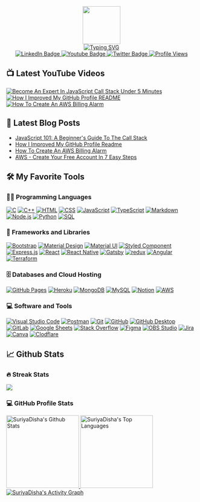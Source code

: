 <!-- Intro Section  -->
<div id="intro-img" align="center">
<a href="#"><img src="https://emojis.slackmojis.com/emojis/images/1531849430/4246/blob-sunglasses.gif?1531849430" width=100></a>
</div>
<div id="about-me" align="center">
<a href="https://git.io/typing-svg"><img src="https://readme-typing-svg.demolab.com?font=Roboto+Condensed&weight=500&size=25&duration=4000&pause=500&color=EB5775&center=true&vCenter=true&width=550&lines=Hi%2C+I+am+Suriya+Tasmim+Disha;It's+nice+to+meet+you!;I+am+a+full+stack+web+and+app+developer" alt="Typing SVG" /></a>
</div>

<!-- Social Media -->
<div id="badges" align="center">
  <a href="https://www.linkedin.com/in/suriya-tasmim-disha/">
    <img src="https://img.shields.io/badge/LinkedIn-blue?style=for-the-badge&logo=linkedin&logoColor=white" alt="LinkedIn Badge">
  </a>
  <a href="https://www.youtube.com/channel/UC6n_v98g89xYfeyzpLj84JQ">
    <img src="https://img.shields.io/badge/YouTube-red?style=for-the-badge&logo=youtube&logoColor=white" alt="Youtube Badge">
  </a>
  <a href="https://twitter.com/SuriyaDisha">
    <img src="https://img.shields.io/badge/Twitter-blue?style=for-the-badge&logo=twitter&logoColor=white" alt="Twitter Badge">
  </a>
  <a href="#"><img src="https://komarev.com/ghpvc/?username=SuriyaTasmimDisha&style=for-the-badge&color=red" alt="Profile Views"></a>
</div>

<!-- Latest Youtube Videos -->
 ## 📺 Latest YouTube Videos
<!-- BEGIN YOUTUBE-CARDS -->
<a href="https://www.youtube.com/watch?v=tn3YjekKVOU"><img src="https://ytcards.demolab.com/?id=tn3YjekKVOU&title=Become+An+Expert+In+JavaScript+Call+Stack+Under+5+Minutes&lang=en&timestamp=1707070727&background_color=%230d1117&title_color=%23ffffff&stats_color=%23dedede&max_title_lines=1&width=250&border_radius=5&duration=289" alt="Become An Expert In JavaScript Call Stack Under 5 Minutes" title="Become An Expert In JavaScript Call Stack Under 5 Minutes"></a>
<a href="https://www.youtube.com/watch?v=3bcHS0faQCs"><img src="https://ytcards.demolab.com/?id=3bcHS0faQCs&title=How+I+Improved+My+GitHub+Profile+README&lang=en&timestamp=1674569630&background_color=%230d1117&title_color=%23ffffff&stats_color=%23dedede&max_title_lines=1&width=250&border_radius=5&duration=1565" alt="How I Improved My GitHub Profile README" title="How I Improved My GitHub Profile README"></a>
<a href="https://www.youtube.com/watch?v=xR22JuhWfcI"><img src="https://ytcards.demolab.com/?id=xR22JuhWfcI&title=How+To+Create+An+AWS+Billing+Alarm&lang=en&timestamp=1670519402&background_color=%230d1117&title_color=%23ffffff&stats_color=%23dedede&max_title_lines=1&width=250&border_radius=5&duration=493" alt="How To Create An AWS Billing Alarm" title="How To Create An AWS Billing Alarm"></a>
<!-- END YOUTUBE-CARDS -->

<!-- Latest Blog Posts -->
 ## 📝 Latest Blog Posts
<!-- BLOG-POST-LIST:START -->
- [JavaScript 101: A Beginner&#39;s Guide To The Call Stack](https://blog.suriyadisha.com/javascript-101-a-beginners-guide-to-the-call-stack)
- [How I Improved My GitHub Profile Readme](https://blog.suriyadisha.com/how-i-improved-my-github-profile-readme)
- [How To Create An AWS Billing Alarm](https://blog.suriyadisha.com/how-to-create-an-aws-billing-alarm)
- [AWS - Create Your Free Account In 7 Easy Steps](https://blog.suriyadisha.com/aws-create-your-free-account-in-7-easy-steps)
<!-- BLOG-POST-LIST:END -->

<!-- Favorite Tools -->
## 🛠️ My Favorite Tools
 <h3>👨‍💻 Programming Languages</h3>
 <p>
  <a href="#"><img alt="C" src="https://img.shields.io/badge/-C-283593?style=flat-square&logo=c&logoColor=white"></a>
  <a href="#"><img alt="C++" src="https://img.shields.io/badge/-C++-00549D?style=flat-square&logo=cplusplus&logoColor=white"></a>
  <a href="#"><img alt="HTML" src="https://img.shields.io/badge/-HTML-E34F26.svg?style=flat-square&logo=html5&logoColor=white"></a>
  <a href="#"><img alt="CSS" src="https://img.shields.io/badge/-CSS-264de4.svg?style=flat-square&logo=css3&logoColor=white"></a>
  <a href="#"><img alt="JavaScript" src="https://img.shields.io/badge/-JavaScript-F7DF1E.svg?style=flat-square&logo=javascript&logoColor=black"></a>
  <a href="#"><img alt="TypeScript" src="https://img.shields.io/badge/TypeScript-007ACC.svg?logo=typescript&logoColor=white"></a>
  <a href="#"><img alt="Markdown" src="https://img.shields.io/badge/-Markdown-000000.svg?style=flat-square&logo=markdown&logoColor=white"></a>
  <a href="#"><img alt="Node.js" src="https://img.shields.io/badge/Node.js-43853D.svg?style=flat-square&logo=node.js&logoColor=white"></a>
  <a href="#"><img alt="Python" src="https://img.shields.io/badge/Python-14354C.svg?style=flat-square&logo=python&logoColor=yellow"></a>
  <a href="#"><img alt="SQL" src="https://custom-icon-badges.demolab.com/badge/SQL-025E8C.svg?style=flat-square&logo=database&logoColor=white"></a>
 </p>
 <h3>🧰 Frameworks and Libraries</h3>
 <p>
  <a href="#"><img alt="Bootstrap" src="https://img.shields.io/badge/Bootstrap-7952B3.svg?style=flat-square&logo=bootstrap&logoColor=white"></a>
  <a href="#"><img alt="Material Design" src="https://img.shields.io/badge/Material%20Design-0081CB.svg?style=flat-square&logo=material-design&logoColor=white"></a>
  <a href="#"><img alt="Material UI" src="https://img.shields.io/badge/Material--UI-0081CB?style=flat-square&logo=material-ui&logoColor=white"></a>
  <a href="#"><img alt="Styled Component" src="https://img.shields.io/badge/styled--components-DB7093?style=flat-square&logo=styled-components&logoColor=white"></a>
  <a href="#"><img alt="Express.js" src="https://img.shields.io/badge/Express.js-404d59.svg?style=flat-square&logo=express&logoColor=white"></a>
  <a href="#"><img alt="React" src="https://img.shields.io/badge/React-20232a.svg?style=flat-square&logo=react&logoColor=%2361DAFB"></a>
  <a href="#"><img alt="React Native" src="https://img.shields.io/badge/React%20Native-20232a.svg?style=flat-square&logo=react&logoColor=%2361DAFB"></a>
  <a href="#"><img alt="Gatsby" src="https://img.shields.io/badge/Gatsby-663399?style=flat-square&logo=gatsby&logoColor=white"></a>
  <a href="#"><img alt="redux" src="https://img.shields.io/badge/-Redux-764ABC?style=flat-square&logo=redux&logoColor=white"></a>
  <a href="#"><img alt="Angular" src="https://img.shields.io/badge/Angular-dd1b16.svg?style=flat-square&logo=angular&logoColor=white"></a>
  <a href="#"><img alt="Terraform" src="https://img.shields.io/badge/Terraform-000000.svg?style=flat-square&logo=terraform&logoColor=%23844FBA"></a>
 </p>
 <h3>🗄️ Databases and Cloud Hosting</h3>
  <a href="#"><img alt="GitHub Pages" src="https://img.shields.io/badge/GitHub%20Pages-327FC7.svg?style=flat-square&logo=github&logoColor=white"></a>
  <a href="#"><img alt="Heroku" src="https://img.shields.io/badge/Heroku-430098.svg?style=flat-square&logo=heroku&logoColor=white"></a>
  <a href="#"><img alt="MongoDB" src ="https://img.shields.io/badge/MongoDB-4ea94b.svg?style=flat-square&logo=mongodb&logoColor=white"></a>
  <a href="#"><img alt="MySQL" src="https://img.shields.io/badge/MySQL-00f.svg?style=flat-square&logo=mysql&logoColor=white"></a>
  <a href="#"><img alt="Notion" src="https://img.shields.io/badge/Notion-010101.svg?style=flat-square&logo=notion&logoColor=white"></a>
  <a href="#"><img alt="AWS" src="https://img.shields.io/badge/AWS-010101.svg?style=flat-square&logo=amazon&logoColor=%23FF9900"></a>
 <h3>💻 Software and Tools</h3>
 <p>
  <a href="#"><img alt="Visual Studio Code" src="https://img.shields.io/badge/Visual%20Studio%20Code-0078d7.svg?style=flat-square&logo=visual-studio-code&logoColor=white"></a>
  <a href="#"><img alt="Postman" src="https://img.shields.io/badge/Postman-FF6C37?style=flat-square&logo=postman&logoColor=white"></a>
  <a href="#"><img alt="Git" src="https://img.shields.io/badge/Git-F05033.svg?style=flat-square&logo=git&logoColor=white"></a>
  <a href="#"><img alt="GitHub" src="https://img.shields.io/badge/GitHub-000000.svg?style=flat-square&logo=github&logoColor=white"></a>
  <a href="#"><img alt="GitHub Desktop" src="https://img.shields.io/badge/GitHub%20Desktop-8034A9.svg?style=flat-square&logo=github&logoColor=white"></a>
  <a href="#"><img alt="GitLab" src="https://img.shields.io/badge/GitLab-000000.svg?style=flat-square&logo=gitlab&logoColor=FC6D27"></a>
  <a href="#"><img alt="Google Sheets" src="https://img.shields.io/badge/Sheets-34A853.svg?style=flat-square&logo=google%20sheets&logoColor=white"></a>
  <a href="#"><img alt="Stack Overflow" src="https://img.shields.io/badge/-Stack%20Overflow-FE7A16?style=flat-square&logo=stack-overflow&logoColor=white"></a>
  <a href="#"><img alt="Figma" src="https://img.shields.io/badge/-Figma-000000?style=flat-square&logo=figma&logoColor=white"></a>
  <a href="#"><img alt="OBS Studio" src="https://img.shields.io/badge/-OBS-302E31?style=flat-square&logo=obs-studio&logoColor=white"></a>
  <a href="#"><img alt="Jira" src="https://img.shields.io/badge/Jira-0052CC?style=flat-square&logo=Jira&logoColor=white"></a>
  <a href="#"><img alt="Canva" src="https://img.shields.io/badge/Canva-%2300C4CC.svg?&style=flat-square&logo=Canva&logoColor=white"></a>
  <a href="#"><img alt="Clodflare" src="https://img.shields.io/badge/Cloudflare-F38020?style=flat-square&logo=Cloudflare&logoColor=white"></a>
 </p>
 
<!-- Github Activities -->
## 📈 Github Stats
 <h3>🔥 Streak Stats</h3>
 <a href="https://github.com/DenverCoder1/github-readme-streak-stats">
  <p><img src="https://streak-stats.demolab.com?user=SuriyaTasmimDisha&theme=monokai-metallian&hide_border=true&mode=weekly&fire=DD2727"></p>
</a>
 <h3>💻 GitHub Profile Stats</h3>
 <a href="https://github.com/anuraghazra/github-readme-stats">
  <img alt="SuriyaDisha's Github Stats" src="https://denvercoder1-github-readme-stats.vercel.app/api/?username=SuriyaTasmimDisha&show_icons=true&include_all_commits=true&count_private=true&theme=react&hide_border=true&bg_color=1F222E&title_color=F85D7F&icon_color=F8D866" height="192px">
</a>
<a href="https://github.com/anuraghazra/github-readme-stats">
 <img alt="SuriyaDisha's Top Languages" src="https://github-readme-stats.vercel.app/api/top-langs/?username=SuriyaTasmimDisha&langs_count=8&layout=compact&theme=react&hide_border=true&bg_color=1F222E&title_color=F85D7F&icon_color=F8D866&hide=Jupyter%20Notebook" height="192px">
</a>
<a href="https://github.com/ashutosh00710/github-readme-activity-graph">
 <img alt="SuriyaDisha's Activity Graph" src="https://github-readme-activity-graph.cyclic.app/graph/?username=SuriyaTasmimDisha&bg_color=1F222E&color=F8D866&line=F85D7F&point=FFFFFF&hide_border=true">
</a>
